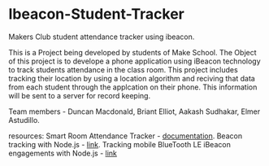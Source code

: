 # Ibeacon-Student-Tracker
Makers Club student attendance tracker using ibeacon.


This is a Project being developed by students of Make School. The Object of this project is to develope a phone 
application using iBeacon technology to track students attendance in the class room. This project includes tracking their 
location by using a location algorithm and reciving that data from each student through the applcation on their phone. This 
information will be sent to a server for record keeping.

Team members -
Duncan Macdonald, 
Briant Elliot, 
Aakash Sudhakar,
Elmer Astudillo.

resources: 
Smart Room Attendance Tracker - [documentation](https://web.wpi.edu/Pubs/E-project/Available/E-project-042517-170052/unrestricted/COMPLETE_eCDR_MQP_SUBMISSION.pdf).
Beacon tracking with Node.js - [link](https://blog.truthlabs.com/beacon-tracking-with-node-js-and-raspberry-pi-794afa880318).
Tracking mobile BlueTooth LE iBeacon engagements with Node.js - [link](https://github.com/mschmulen/tracking-bluetooth-ibeacons-with-node)

